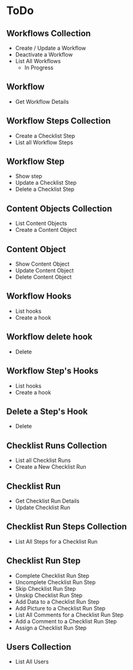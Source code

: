 # ToDo

## Workflows Collection

- Create / Update a Workflow
- Deactivate a Workflow
- List All Workflows
  - In Progress

## Workflow

- Get Workflow Details

## Workflow Steps Collection

- Create a Checklist Step
- List all Workflow Steps

## Workflow Step

- Show step
- Update a Checklist Step
- Delete a Checklist Step

## Content Objects Collection

- List Content Objects
- Create a Content Object

## Content Object

- Show Content Object
- Update Content Object
- Delete Content Object

## Workflow Hooks

- List hooks
- Create a hook

## Workflow delete hook

- Delete

## Workflow Step's Hooks

- List hooks
- Create a hook

## Delete a Step's Hook

- Delete

## Checklist Runs Collection

- List all Checklist Runs
- Create a New Checklist Run

## Checklist Run

- Get Checklist Run Details
- Update Checklist Run

## Checklist Run Steps Collection

- List All Steps for a Checklist Run

## Checklist Run Step

- Complete Checklist Run Step
- Uncomplete Checklist Run Step
- Skip Checklist Run Step
- Unskip Checklist Run Step
- Add Data to a Checklist Run Step
- Add Picture to a Checklist Run Step
- List All Comments for a Checklist Run Step
- Add a Comment to a Checklist Run Step
- Assign a Checklist Run Step

## Users Collection

- List All Users
